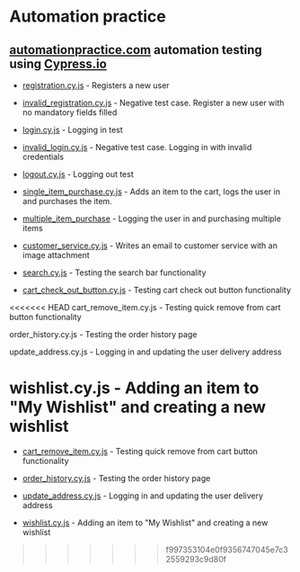 # Automation practice

## [automationpractice.com](http://automationpractice.com/index.php?) automation testing using [Cypress.io](https://www.cypress.io/)

- [registration.cy.js](https://github.com/Wellsx/Automationpractice/blob/main/cypress/e2e/registration.cy.js) - Registers a new user

- [invalid_registration.cy.js](https://github.com/Wellsx/Automationpractice/blob/main/cypress/e2e/invalid_registration.cy.js) - Negative test case. Register a new user with no mandatory fields filled

- [login.cy.js](https://github.com/Wellsx/Automationpractice/blob/main/cypress/e2e/login.cy.js) - Logging in test

- [invalid_login.cy.js](https://github.com/Wellsx/Automationpractice/blob/main/cypress/e2e/invalid_login.cy.js) - Negative test case. Logging in with invalid credentials

- [logout.cy.js](https://github.com/Wellsx/Automationpractice/blob/main/cypress/e2e/logout.cy.js) - Logging out test

- [single_item_purchase.cy.js](https://github.com/Wellsx/Automationpractice/blob/main/cypress/e2e/single_item_purchase.cy.js) - Adds an item to the cart, logs the user in and purchases the item.

- [multiple_item_purchase](https://github.com/Wellsx/Automationpractice/blob/main/cypress/e2e/multiple_item_purchase.cy.js) - Logging the user in and purchasing multiple items

- [customer_service.cy.js](https://github.com/Wellsx/Automationpractice/blob/main/cypress/e2e/customer_service.cy.js) - Writes an email to customer service with an image attachment

- [search.cy.js](https://github.com/Wellsx/Automationpractice/blob/main/cypress/e2e/search.cy.js) - Testing the search bar functionality

- [cart_check_out_button.cy.js](https://github.com/Wellsx/Automationpractice/blob/main/cypress/e2e/cart_check_out_button.cy.js) - Testing cart check out button functionality

<<<<<<< HEAD
cart_remove_item.cy.js - Testing quick remove from cart button functionality

order_history.cy.js - Testing the order history page

update_address.cy.js - Logging in and updating the user delivery address

wishlist.cy.js - Adding an item to "My Wishlist" and creating a new wishlist
=======
- [cart_remove_item.cy.js](https://github.com/Wellsx/Automationpractice/blob/main/cypress/e2e/cart_remove_item.cy.js) - Testing quick remove from cart button functionality

- [order_history.cy.js](https://github.com/Wellsx/Automationpractice/blob/main/cypress/e2e/order_history.cy.js) - Testing the order history page

- [update_address.cy.js](https://github.com/Wellsx/Automationpractice/blob/main/cypress/e2e/update_address.cy.js) - Logging in and updating the user delivery address

- [wishlist.cy.js](https://github.com/Wellsx/Automationpractice/blob/main/cypress/e2e/wishlist.cy.js) - Adding an item to "My Wishlist" and creating a new wishlist
>>>>>>> f997353104e0f9356747045e7c32559293c9d80f
